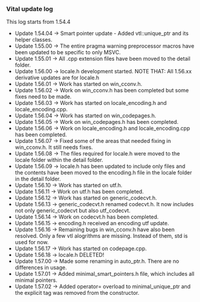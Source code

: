 ### Vital update log 

This log starts from 1.54.4

- Update 1.54.04 -> Smart pointer update - Added vtl::unique_ptr and its helper classes.
- Update 1.55.00 -> The entire pragma warning preprocessor macros have been updated to be specific to only MSVC.
- Update 1.55.01 -> All .cpp extension files have been moved to the detail folder.
- Update 1.56.00 -> locale.h development started. NOTE THAT: All 1.56.xx derivative updates are for locale.h
- Update 1.56.01 -> Work has started on win_cconv.h.
- Update 1.56.02 -> Work on win_cconv.h has been completed but some fixes need to be made.
- Update 1.56.03 -> Work has started on locale_encoding.h and locale_encoding.cpp.
- Update 1.56.04 -> Work has started on win_codepages.h.
- Update 1.56.05 -> Work on win_codepages.h has been completed.
- Update 1.56.06 -> Work on locale_encoding.h and locale_encoding.cpp has been completed.
- Update 1.56.07 -> Fixed some of the areas that needed fixing in win_cconv.h. It still needs fixes.
- Update 1.56.08 -> The files required for locale.h were moved to the locale folder within the detail folder.
- Update 1.56.09 -> locale.h has been updated to include only files and the contents have been moved to the encoding.h file in the locale folder in the detail folder.
- Update 1.56.10 -> Work has started on utf.h.
- Update 1.56.11 -> Work on utf.h has been completed.
- Update 1.56.12 -> Work has started on generic_codecvt.h.
- Update 1.56.13 -> generic_codecvt.h renamed codecvt.h. It now includes not only generic_codecvt but also utf_codecvt.
- Update 1.56.14 -> Work on codecvt.h has been completed.
- Update 1.56.15 -> encoding.h received an encoding utf update.
- Update 1.56.16 -> Remaining bugs in win_cconv.h have also been resolved. Only a few vtl alogrithms are missing. Instead of them, std is used for now.
- Update 1.56.17 -> Work has started on codepage.cpp.
- Update 1.56.18 -> locale.h DELETED!
- Update 1.57.00 -> Made some renaming in auto_ptr.h. There are no differences in usage.
- Update 1.57.01 -> Added minimal_smart_pointers.h file, which includes all minimal pointers.
- Update 1.57.02 -> Added operator= overload to minimal_unique_ptr and the explicit tag was removed from the constructor.